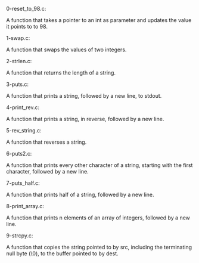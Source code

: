0-reset_to_98.c:

A function that takes a pointer to an int as parameter and updates the value it points to to 98.



1-swap.c:

A function that swaps the values of two integers.



2-strlen.c:

A function that returns the length of a string.



3-puts.c:

A function that prints a string, followed by a new line, to stdout.



4-print_rev.c:

A function that prints a string, in reverse, followed by a new line.



5-rev_string.c:

A function that reverses a string.



6-puts2.c:

A function that prints every other character of a string, starting with the first character, followed by a new line.



7-puts_half.c:

A function that prints half of a string, followed by a new line.



8-print_array.c:

A function that prints n elements of an array of integers, followed by a new line.



9-strcpy.c:

A function that copies the string pointed to by src, including the terminating null byte (\0), to the buffer pointed to by dest.
